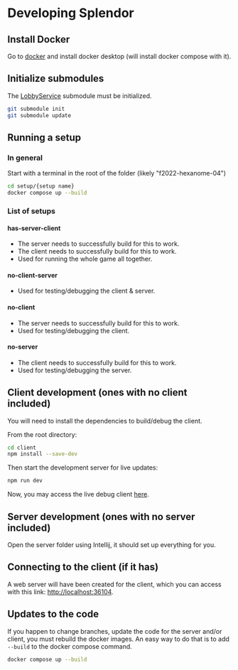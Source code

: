 # Developing Splendor

## Install Docker

Go to [docker](https://www.docker.com/) and install docker desktop (will install docker compose with it).

## Initialize submodules

The [LobbyService](https://github.com/m5c/LobbyService) submodule must be initialized.

```bash
git submodule init
git submodule update
```

## Running a setup

### In general

Start with a terminal in the root of the folder (likely "f2022-hexanome-04")

```bash
cd setup/{setup name}
docker compose up --build
```

### List of setups

#### has-server-client
- The server needs to successfully build for this to work.
- The client needs to successfully build for this to work.
- Used for running the whole game all together.

#### no-client-server
- Used for testing/debugging the client & server.

#### no-client
- The server needs to successfully build for this to work.
- Used for testing/debugging the client.

#### no-server
- The client needs to successfully build for this to work.
- Used for testing/debugging the server.

## Client development (ones with no client included)

You will need to install the dependencies to build/debug the client.

From the root directory:
```bash
cd client
npm install --save-dev
```

Then start the development server for live updates:
```bash
npm run dev
```

Now, you may access the live debug client [here](http://localhost:3000).

## Server development (ones with no server included)

Open the server folder using Intellij, it should set up everything for you.

## Connecting to the client (if it has)

A web server will have been created for the client, which you can access with this link: [http://localhost:36104](http://localhost:36104).

## Updates to the code

If you happen to change branches, update the code for the server and/or client, you must rebuild the docker images.
An easy way to do that is to add `--build` to the docker compose command.

```bash
docker compose up --build
```

